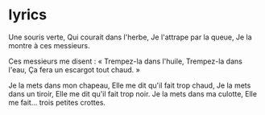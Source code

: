 # lyrics
Une souris verte,
Qui courait dans l'herbe,
Je l'attrape par la queue,
Je la montre à ces messieurs.

Ces messieurs me disent :
« Trempez-la dans l'huile,
Trempez-la dans l'eau,
Ça fera un escargot tout chaud. »

Je la mets dans mon chapeau,
Elle me dit qu'il fait trop chaud,
Je la mets dans un tiroir,
Elle me dit qu'il fait trop noir.
Je la mets dans ma culotte,
Elle me fait… trois petites crottes.